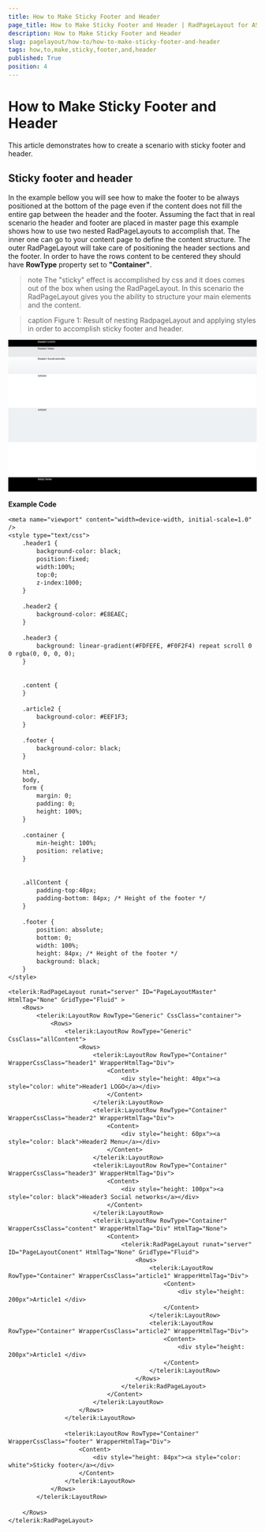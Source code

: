 ```yaml
---
title: How to Make Sticky Footer and Header
page_title: How to Make Sticky Footer and Header | RadPageLayout for ASP.NET AJAX Documentation
description: How to Make Sticky Footer and Header
slug: pagelayout/how-to/how-to-make-sticky-footer-and-header
tags: how,to,make,sticky,footer,and,header
published: True
position: 4
---
```


# How to Make Sticky Footer and Header



This article demonstrates how to create a scenario with sticky footer and header.

## Sticky footer and header

In the example bellow you will see how to make the footer to be always positioned at the bottom of the page even if the content does not fill the entire gap between the header and the footer. Assuming the fact that in real scenario the header and footer are placed in master page this example shows how to use two nested RadPageLayouts to accomplish that. The inner one can go to your content page to define the content structure. The outer RadPageLayout will take care of positioning the header sections and the footer. In order to have the rows content to be centered they should have **RowType** property set to **"Container"**.

>note The "sticky" effect is accomplished by css and it does comes out of the box when using the RadPageLayout. In this scenario the RadPageLayout gives you the ability to structure your main elements and the content.
>

>caption Figure 1: Result of nesting RadpageLayout and applying styles in order to accomplish sticky footer and header.

![sticky header footer](images/sticky_header_footer.png)

**Example Code**

````ASPNET
<meta name="viewport" content="width=device-width, initial-scale=1.0" />
<style type="text/css">
    .header1 {
        background-color: black;
        position:fixed;
        width:100%;
        top:0;
        z-index:1000;
    }

    .header2 {
        background-color: #E8EAEC;
    }

    .header3 {
        background: linear-gradient(#FDFEFE, #F0F2F4) repeat scroll 0 0 rgba(0, 0, 0, 0);
    }


    .content {
    }

    .article2 {
        background-color: #EEF1F3;
    }

    .footer {
        background-color: black;
    }

    html,
    body,
    form {
        margin: 0;
        padding: 0;
        height: 100%;
    }

    .container {
        min-height: 100%;
        position: relative;
    }


    .allContent {
        padding-top:40px;
        padding-bottom: 84px; /* Height of the footer */
    }

    .footer {
        position: absolute;
        bottom: 0;
        width: 100%;
        height: 84px; /* Height of the footer */
        background: black;
    }
</style>
````



````ASPNET
<telerik:RadPageLayout runat="server" ID="PageLayoutMaster" HtmlTag="None" GridType="Fluid" >
    <Rows>
        <telerik:LayoutRow RowType="Generic" CssClass="container">
            <Rows>
                <telerik:LayoutRow RowType="Generic" CssClass="allContent">
                    <Rows>
                        <telerik:LayoutRow RowType="Container" WrapperCssClass="header1" WrapperHtmlTag="Div">
                            <Content>
                                <div style="height: 40px"><a style="color: white">Header1 LOGO</a></div>
                            </Content>
                        </telerik:LayoutRow>
                        <telerik:LayoutRow RowType="Container" WrapperCssClass="header2" WrapperHtmlTag="Div">
                            <Content>
                                <div style="height: 60px"><a style="color: black">Header2 Menu</a></div>
                            </Content>
                        </telerik:LayoutRow>
                        <telerik:LayoutRow RowType="Container" WrapperCssClass="header3" WrapperHtmlTag="Div">
                            <Content>
                                <div style="height: 100px"><a style="color: black">Header3 Social networks</a></div>
                            </Content>
                        </telerik:LayoutRow>
                        <telerik:LayoutRow RowType="Container" WrapperCssClass="content" WrapperHtmlTag="Div" HtmlTag="None">
                            <Content>
                                <telerik:RadPageLayout runat="server" ID="PageLayoutConent" HtmlTag="None" GridType="Fluid">
                                    <Rows>
                                        <telerik:LayoutRow RowType="Container" WrapperCssClass="article1" WrapperHtmlTag="Div">
                                            <Content>
                                                <div style="height: 200px">Article1 </div>
                                            </Content>
                                        </telerik:LayoutRow>
                                        <telerik:LayoutRow RowType="Container" WrapperCssClass="article2" WrapperHtmlTag="Div">
                                            <Content>
                                                <div style="height: 200px">Article1 </div>
                                            </Content>
                                        </telerik:LayoutRow>
                                    </Rows>
                                </telerik:RadPageLayout>
                            </Content>
                        </telerik:LayoutRow>
                    </Rows>
                </telerik:LayoutRow>

                <telerik:LayoutRow RowType="Container" WrapperCssClass="footer" WrapperHtmlTag="Div">
                    <Content>
                        <div style="height: 84px"><a style="color: white">Sticky footer</a></div>
                    </Content>
                </telerik:LayoutRow>
            </Rows>
        </telerik:LayoutRow>

    </Rows>
</telerik:RadPageLayout>
````


